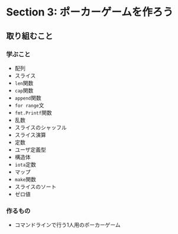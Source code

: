# Section 3: ポーカーゲームを作ろう

## 取り組むこと
### 学ぶこと

* 配列
* スライス
* `len`関数
* `cap`関数
* `append`関数
* `for range`文
* `fmt.Printf`関数
* 乱数
* スライスのシャッフル
* スライス演算
* 定数
* ユーザ定義型
* 構造体
* `iota`定数
* マップ
* `make`関数
* スライスのソート
* ゼロ値

### 作るもの

* コマンドラインで行う1人用のポーカーゲーム
